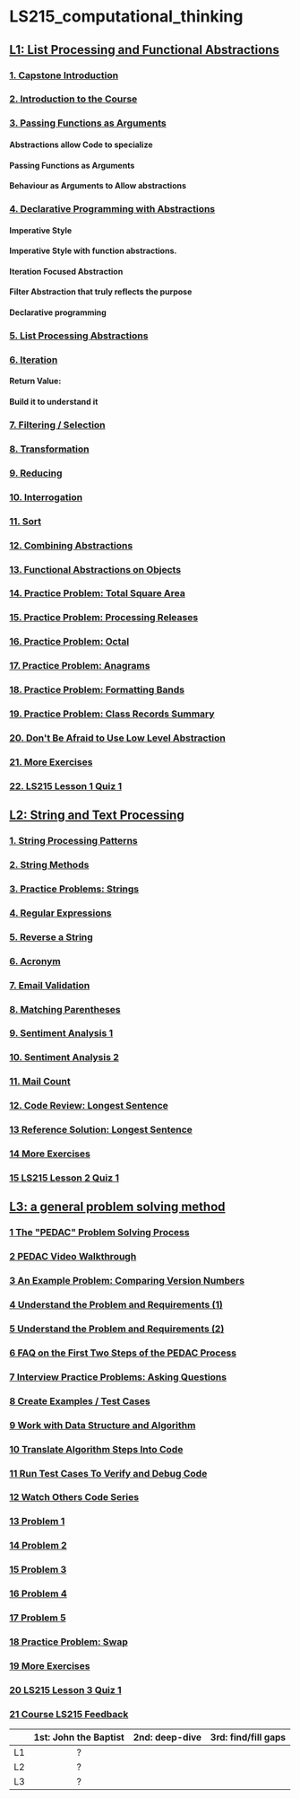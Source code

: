 # LS215_computational_thinking

## [L1: List Processing and Functional Abstractions](https://launchschool.com/lessons/bfc761bc/assignments)


### [1. Capstone Introduction](https://github.com/SandyRodger/LS215_computational_thinking/blob/main/L1_list_processing_and_functional_abstractions.md#capstone-introduction)
### [2. Introduction to the Course](https://github.com/SandyRodger/LS215_computational_thinking/blob/main/L1_list_processing_and_functional_abstractions.md#introduction-to-the-course)
### [3. Passing Functions as Arguments](https://github.com/SandyRodger/LS215_computational_thinking/blob/main/L1_list_processing_and_functional_abstractions.md#passing-functions-as-arguments)

#### Abstractions allow Code to specialize

#### Passing Functions as Arguments

#### Behaviour as Arguments to Allow abstractions

### [4. Declarative Programming with Abstractions](https://github.com/SandyRodger/LS215_computational_thinking/blob/main/L1_list_processing_and_functional_abstractions.md#declarative-programming-with-abstractions)

#### Imperative Style

#### Imperative Style with function abstractions.

#### Iteration Focused Abstraction

#### Filter Abstraction that truly reflects the purpose

#### Declarative programming

### [5. List Processing Abstractions](https://github.com/SandyRodger/LS215_computational_thinking/blob/main/L1_list_processing_and_functional_abstractions.md#:~:text=Declarative%20programming-,List%20Processing%20Abstractions,-Iteration)


### [6. Iteration](https://github.com/SandyRodger/LS215_computational_thinking/blob/main/L1_list_processing_and_functional_abstractions.md#:~:text=List%20Processing%20Abstractions-,Iteration,-Return%20Value%3A)

#### Return Value:

#### Build it to understand it

### [7. Filtering / Selection](https://github.com/SandyRodger/LS215_computational_thinking/blob/main/L1_list_processing_and_functional_abstractions.md#filtering--selection)

### [8. Transformation](https://github.com/SandyRodger/LS215_computational_thinking/blob/main/L1_list_processing_and_functional_abstractions.md#transformation)


### [9. Reducing]([https://launchschool.com/lessons/bfc761bc/assignments/32501eac](https://github.com/SandyRodger/LS215_computational_thinking/blob/main/L1_list_processing_and_functional_abstractions.md#reducing))

### [10. Interrogation](https://github.com/SandyRodger/LS215_computational_thinking/blob/main/L1_list_processing_and_functional_abstractions.md#interrogation )

### [11. Sort](https://github.com/SandyRodger/LS215_computational_thinking/blob/main/L1_list_processing_and_functional_abstractions.md#sort)
### [12. Combining Abstractions](https://github.com/SandyRodger/LS215_computational_thinking/blob/main/L1_list_processing_and_functional_abstractions.md#combining-abstractions)

### [13. Functional Abstractions on Objects](https://github.com/SandyRodger/LS215_computational_thinking/blob/main/L1_list_processing_and_functional_abstractions.md#functional-abstractions-on-objects)

### [14. Practice Problem: Total Square Area](https://github.com/SandyRodger/LS215_computational_thinking/blob/main/L1_list_processing_and_functional_abstractions.md#practice-problem-total-square-area)

### [15. Practice Problem: Processing Releases](https://github.com/SandyRodger/LS215_computational_thinking/blob/main/L1_list_processing_and_functional_abstractions.md#practice-problem-processing-releases)

### [16. Practice Problem: Octal](https://github.com/SandyRodger/LS215_computational_thinking/blob/main/L1_list_processing_and_functional_abstractions.md#practice-problem-octal)

### [17. Practice Problem: Anagrams](https://github.com/SandyRodger/LS215_computational_thinking/blob/main/L1_list_processing_and_functional_abstractions.md#practice-problem-anagrams)

### [18. Practice Problem: Formatting Bands](https://github.com/SandyRodger/LS215_computational_thinking/blob/main/L1_list_processing_and_functional_abstractions.md#practice-problem-formatting-bands)

### [19. Practice Problem: Class Records Summary](https://github.com/SandyRodger/LS215_computational_thinking/blob/main/L1_list_processing_and_functional_abstractions.md#practice-problem-class-records-summary)

### [20. Don't Be Afraid to Use Low Level Abstraction](https://github.com/SandyRodger/LS215_computational_thinking/blob/main/L1_list_processing_and_functional_abstractions.md#dont-be-afraid-to-use-low-level-abstraction)

### [21. More Exercises](https://github.com/SandyRodger/LS215_computational_thinking/blob/main/L1_list_processing_and_functional_abstractions.md#more-exercises)
### [22. LS215 Lesson 1 Quiz 1](https://github.com/SandyRodger/LS215_computational_thinking/blob/main/L1_list_processing_and_functional_abstractions.md#ls215-lesson-1-quiz-1)

## [L2: String and Text Processing](https://launchschool.com/lessons/08996120/assignments)

###  [1. String Processing Patterns](https://launchschool.com/lessons/08996120/assignments/da21fd18)

### [2.	String Methods](https://launchschool.com/lessons/08996120/assignments/deb5d37b)

### [3.	Practice Problems: Strings](https://launchschool.com/lessons/08996120/assignments/b674f41e)
### [4.	Regular Expressions](https://launchschool.com/lessons/08996120/assignments/0a36d422)

### [5.	Reverse a String](https://launchschool.com/lessons/08996120/assignments/27270b8d)

### [6. Acronym](https://launchschool.com/lessons/08996120/assignments/e06e683a)

### [7. Email Validation](https://launchschool.com/lessons/08996120/assignments/7bb83747)



### [8.	Matching Parentheses](https://launchschool.com/lessons/08996120/assignments/bb6d711f)
### [9.	Sentiment Analysis 1](https://launchschool.com/lessons/08996120/assignments/46f6d954)

### [10.	Sentiment Analysis 2](https://launchschool.com/lessons/08996120/assignments/74d8d8ca)

### [11. Mail Count](https://launchschool.com/lessons/08996120/assignments/b425bdee)

### [12. Code Review: Longest Sentence](https://launchschool.com/lessons/08996120/assignments/ef3b41db)

### [13	Reference Solution: Longest Sentence](https://launchschool.com/lessons/08996120/assignments/ef3b41db)
### [14	More Exercises](https://launchschool.com/lessons/08996120/assignments/2986a10c)

### [15	LS215 Lesson 2 Quiz 1](https://launchschool.com/lessons/08996120/assignments/dcc8e445)

## [L3: a general problem solving method](https://github.com/SandyRodger/LS215_computational_thinking/blob/main/L3_a_general_problem_solving_approach.md)
### [1	The "PEDAC" Problem Solving Process](https://github.com/SandyRodger/LS215_computational_thinking/blob/main/L3_a_general_problem_solving_approach.md#1the-pedac-problem-solving-process)
### [2	PEDAC Video Walkthrough](https://github.com/SandyRodger/LS215_computational_thinking/blob/main/L3_a_general_problem_solving_approach.md#2pedac-video-walkthrough)
### [3	An Example Problem: Comparing Version Numbers](https://github.com/SandyRodger/LS215_computational_thinking/blob/main/L3_a_general_problem_solving_approach.md#3an-example-problem-comparing-version-numbers)
### [4	Understand the Problem and Requirements (1)](https://github.com/SandyRodger/LS215_computational_thinking/blob/main/L3_a_general_problem_solving_approach.md#4understand-the-problem-and-requirements-1)
### [5	Understand the Problem and Requirements (2)](https://github.com/SandyRodger/LS215_computational_thinking/blob/main/L3_a_general_problem_solving_approach.md#5understand-the-problem-and-requirements-2)
### [6	FAQ on the First Two Steps of the PEDAC Process](https://github.com/SandyRodger/LS215_computational_thinking/blob/main/L3_a_general_problem_solving_approach.md#6faq-on-the-first-two-steps-of-the-pedac-process)
### [7	Interview Practice Problems: Asking Questions](https://github.com/SandyRodger/LS215_computational_thinking/blob/main/L3_a_general_problem_solving_approach.md#7interview-practice-problems-asking-questions)
### [8	Create Examples / Test Cases](https://github.com/SandyRodger/LS215_computational_thinking/blob/main/L3_a_general_problem_solving_approach.md#8create-examples--test-cases)
### [9	Work with Data Structure and Algorithm](https://github.com/SandyRodger/LS215_computational_thinking/blob/main/L3_a_general_problem_solving_approach.md#9work-with-data-structure-and-algorithm)
### [10	Translate Algorithm Steps Into Code](https://github.com/SandyRodger/LS215_computational_thinking/blob/main/L3_a_general_problem_solving_approach.md#10translate-algorithm-steps-into-code)
### [11	Run Test Cases To Verify and Debug Code](https://github.com/SandyRodger/LS215_computational_thinking/blob/main/L3_a_general_problem_solving_approach.md#11run-test-cases-to-verify-and-debug-code)
### [12	Watch Others Code Series](https://github.com/SandyRodger/LS215_computational_thinking/blob/main/L3_a_general_problem_solving_approach.md#12watch-others-code-series)
### [13	Problem 1](https://github.com/SandyRodger/LS215_computational_thinking/blob/main/L3_a_general_problem_solving_approach.md#13problem-1)
### [14	Problem 2](https://github.com/SandyRodger/LS215_computational_thinking/blob/main/L3_a_general_problem_solving_approach.md#14problem-2)
### [15	Problem 3](https://github.com/SandyRodger/LS215_computational_thinking/blob/main/L3_a_general_problem_solving_approach.md#15problem-3)
### [16	Problem 4](https://github.com/SandyRodger/LS215_computational_thinking/blob/main/L3_a_general_problem_solving_approach.md#16problem-4)
### [17	Problem 5](https://github.com/SandyRodger/LS215_computational_thinking/blob/main/L3_a_general_problem_solving_approach.md#17problem-5)
### [18	Practice Problem: Swap](https://github.com/SandyRodger/LS215_computational_thinking/blob/main/L3_a_general_problem_solving_approach.md#18practice-problem-swap)
### [19	More Exercises](https://github.com/SandyRodger/LS215_computational_thinking/blob/main/L3_a_general_problem_solving_approach.md#19more-exercises)
### [20	LS215 Lesson 3 Quiz 1](https://github.com/SandyRodger/LS215_computational_thinking/blob/main/L3_a_general_problem_solving_approach.md#20ls215-lesson-3-quiz-1)
### [21	Course LS215 Feedback](https://github.com/SandyRodger/LS215_computational_thinking/blob/main/L3_a_general_problem_solving_approach.md#21course-ls215-feedback)


|  | 1st: John the Baptist | 2nd: deep-dive | 3rd: find/fill gaps |
| :--- | :---: | :---: | :---: | 
| L1 | ? |||
| L2 | ? |||
| L3 | ? |||
